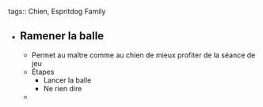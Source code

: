 tags:: Chien, Espritdog Family

- ## Ramener la balle
	- Permet au maître comme au chien de mieux profiter de la séance de jeu
	- Étapes
		- Lancer la balle
		- Ne rien dire
	-